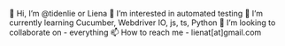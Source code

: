 👋 Hi, I’m @tidenlie or Liena
👀 I’m interested in automated testing
🌱 I’m currently learning Cucumber, Webdriver IO, js, ts, Python
💞️ I’m looking to collaborate on - everything
📫 How to reach me  - lienat[at]gmail.com

<!---
tidenlie/tidenlie is a ✨ special ✨ repository because its `README.md` (this file) appears on your GitHub profile.
You can click the Preview link to take a look at your changes.
--->
